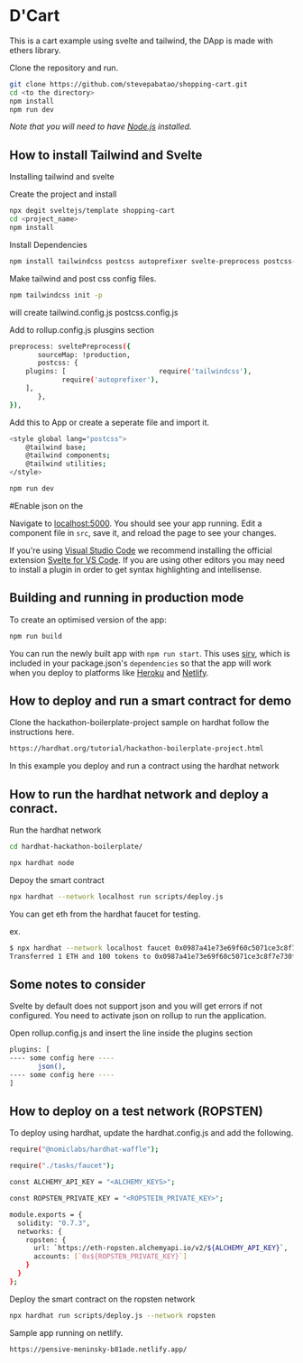 
# D'Cart 

This is a cart example using svelte and tailwind, the DApp is made with ethers library.

Clone the repository and run.

```bash
git clone https://github.com/stevepabatao/shopping-cart.git
cd <to the directory>
npm install
npm run dev
```

*Note that you will need to have [Node.js](https://nodejs.org) installed.*


## How to install Tailwind and Svelte


Installing tailwind and svelte

Create the project and install
```bash
npx degit sveltejs/template shopping-cart
cd <project_name>
npm install
```

Install Dependencies
```bash
npm install tailwindcss postcss autoprefixer svelte-preprocess postcss-load-config
```

Make tailwind and post css config files.

```bash
npm tailwindcss init -p
```

will create
   tailwind.config.js
   postcss.config.js

Add to rollup.config.js plusgins section

```bash
preprocess: sveltePreprocess({
       sourceMap: !production,
       postcss: {
	plugins: [				         require('tailwindcss'),
	         require('autoprefixer'),
	],
       },
}),
```

Add this to App or create a seperate file and import it.

```bash
<style global lang="postcss">
    @tailwind base;
    @tailwind components;
    @tailwind utilities;
</style>
```

```bash
npm run dev
```
#Enable json on the 

Navigate to [localhost:5000](http://localhost:5000). You should see your app running. Edit a component file in `src`, save it, and reload the page to see your changes.


If you're using [Visual Studio Code](https://code.visualstudio.com/) we recommend installing the official extension [Svelte for VS Code](https://marketplace.visualstudio.com/items?itemName=svelte.svelte-vscode). If you are using other editors you may need to install a plugin in order to get syntax highlighting and intellisense.

## Building and running in production mode

To create an optimised version of the app:

```bash
npm run build
```

You can run the newly built app with `npm run start`. This uses [sirv](https://github.com/lukeed/sirv), which is included in your package.json's `dependencies` so that the app will work when you deploy to platforms like [Heroku](https://heroku.com) and [Netlify](https"//netlify.com).

## How to deploy and run a smart contract for demo

Clone the hackathon-boilerplate-project sample  on hardhat follow the instructions here.

```bash
https://hardhat.org/tutorial/hackathon-boilerplate-project.html
```

In this example you deploy and run a contract using the hardhat network

## How to run the hardhat network and deploy a conract.

Run the hardhat network

```bash
cd hardhat-hackathon-boilerplate/

npx hardhat node
```

Depoy the smart contract

```bash
npx hardhat --network localhost run scripts/deploy.js
```

You can get eth from the hardhat faucet for testing.

ex.

```bash
$ npx hardhat --network localhost faucet 0x0987a41e73e69f60c5071ce3c8f7e730f9a60f90
Transferred 1 ETH and 100 tokens to 0x0987a41e73e69f60c5071ce3c8f7e730f9a60f90
```

## Some notes to consider

Svelte by default does not support json and you will get errors if not configured. You need to activate json on rollup to run the application.

Open rollup.config.js and insert the line inside the plugins section

```bash
plugins: [
---- some config here ----
       json(),
---- some config here ----
]
```

## How to deploy on a test network (ROPSTEN)

To deploy using hardhat, update the hardhat.config.js and add the following.

```bash
require("@nomiclabs/hardhat-waffle");

require("./tasks/faucet");

const ALCHEMY_API_KEY = "<ALCHEMY_KEYS>";

const ROPSTEN_PRIVATE_KEY = "<ROPSTEIN_PRIVATE_KEY>";

module.exports = {
  solidity: "0.7.3",
  networks: {
    ropsten: {
      url: `https://eth-ropsten.alchemyapi.io/v2/${ALCHEMY_API_KEY}`,
      accounts: [`0x${ROPSTEN_PRIVATE_KEY}`]
    }
  }
};
```

Deploy the smart contract on the ropsten network

```bash
npx hardhat run scripts/deploy.js --network ropsten
```

Sample app running on netlify.

```bash
https://pensive-meninsky-b81ade.netlify.app/
```

